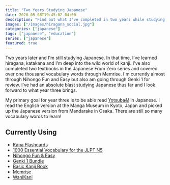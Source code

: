 ```yaml
---
title: "Two Years Studying Japanese"
date: 2020-05-08T19:45:02-04:00
description: "Find out what I've completed in two years while studying Japanese and my goal for year three."
images: ["/images/hiragana_social.jpg"]
categories: ["japanese"]
tags: ["japanese", "education"]
series: ["japanese"]
featured: true
---
```


Two years later and I'm still studying Japanese. In that time, I've learned hiragana, katakana and I'm deep into the wild world of kanji. I've also completed two textbooks in the Japanese From Zero series and covered over one thousand vocabulary words through Memrise. I'm currently almost through Nihongo Fun and Easy but also am going through Genki 1 for review. I've had an absolute blast studying Japanese thus far and I look forward to what year three brings.

My primary goal for year three is to be able read [Yotsuba&amp;!](https://en.wikipedia.org/wiki/Yotsuba%26!) in Japanese. I read the English version at the Manga Museum in Kyoto, Japan and picked up the Japanese version from Mandarake in Osaka. There are still so many vocabulary words to learn!

## Currently Using

- [Kana Flashcards](https://omgjapan.com/products/kana-flashcards)
- [1000 Essential Vocabulary for the JLPT N5](https://omgjapan.com/products/1000-essential-vocabulary-for-the-jlpt-n5)
- [Nihongo Fun &amp; Easy](https://omgjapan.com/products/nihongo-fun-easy-for-beginners-w-cd)
- [Genki 1 Bundle](https://omgjapan.com/products/genki-1-bundle)
- [Basic Kanji Book](https://omgjapan.com/products/basic-kanji-book-workbook-vol-1)
- [Memrise](https://www.memrise.com/)
- [WaniKani](https://www.wanikani.com/)
